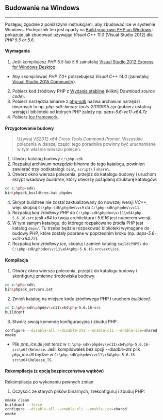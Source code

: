 ## Budowanie na Windows
***
Postępuj zgodnie z poniższymi instrukcjami, aby zbudować Ice w systemie Windows. Podręcznik ten jest oparty na [Build your own PHP on Windows](https://wiki.php.net/internals/windows/stepbystepbuild) i pokazuje jak zbudować używając *Visual C++ 11.0* (Visual Studio 2012) dla *PHP 5.5 or 5.6*.

#### Wymagania
1. Jeśli kompilujesz *PHP 5.5 lub 5.6* zainstaluj [Visual Studio 2012 Express for Windows Desktop](https://www.microsoft.com/en-us/download/details.aspx?id=34673).
* Aby skompilować *PHP 7.0+* potrzebujesz _Visual C++ 14.0_ (zainstaluj [Visual Studio 2015 Community](https://www.microsoft.com/en-us/download/details.aspx?id=48146)).
2. Pobierz kod źródłowy PHP z [Wydania stabilne](http://windows.php.net/download/) (kliknij _Download source code_).
3. Pobierz narzędzia binarne z [php-sdk](http://windows.php.net/downloads/php-sdk/) nazwa archiwum narzędzi binarnych to np. _php-sdk-binary-tools-20110915.zip_ (pobierz ostatnią wersję) i biblioteki od których PHP zależy np. _deps-5.6-vc11-x64.7z_
4. Pobierz [Ice framework](https://github.com/ice/framework/releases).

#### Przygotowanie budowy
> Używaj _VS2012 x64 Cross Tools Command Prompt_. Wszystkie polecenia w dalszej części tego poradnika powinny być uruchamiane w tym właśnie wierszu poleceń.

1. Utwórz katalog budowy `c:\php-sdk`.
2. Rozpakuj archiwum _narzędzia binarne_ do tego katalogu, powinien zawierać trzy podkatalogi: `bin\`, `script\` i `share\`.
3. Otwórz okno wiersza polecenia, przejdź do katalogu budowy i uruchom skrypt wsadowy _buildtree_, który utworzy pożądaną strukturę katalogów:
```sh
cd c:\php-sdk\
bin\phpsdk_buildtree.bat phpdev
```
4. Skrypt buildtree nie został zaktualizowany do nowszej wersji _VC++_, więc skopiuj `C:\php-sdk\phpdev\vc9` do `C:\php-sdk\phpdev\vc11`.
5. Rozpakuj _kod źródłowy PHP_ do `C:\php-sdk\phpdev\vc11\x64\php-5.6.16-src` jeśli _x64_ to twoja architektura i _5.6.16_ jest numerem wersji.
6. W tym samym katalogu, do którego rozpakowano źródła PHP jest katalog `deps/`. Tu trzeba będzie rozpakować biblioteki wymagane do budowy PHP, które zostały pobrane w poprzednim kroku (np. _deps-5.6-vc11-x64.7z_).
7. Rozpakuj _kod źródłowy Ice_, skopiuj i zamień katalog `build\PHP5\` do `C:\php-sdk\phpdev\vc11\x64\php-5.6.16-src\ext\ice`.

#### Kompilacja
1. Otwórz okno wiersza polecenia, przejdź do katalogu budowy i skonfiguruj zmienne środowiska budowy:
```sh
cd c:\php-sdk\
bin\phpsdk_setvars.bat
```
2. Zmień katalog na miejsce kodu źródłowego PHP i uruchom _buildconf_.
```sh
cd C:\php-sdk\phpdev\vc11\x64\php-5.6.16-src
buildconf
```
3. Stwórz swoją komendę konfiguracyjną i zbuduj PHP:
```sh
configure --disable-all --disable-zts --enable-cli --enable-ice=shared
nmake
```

* Plik _php\_ice.dll_ jest teraz w `C:\php-sdk\phpdev\vc11\x64\php-5.6.16-src\x64\Release`.  Jeśli kompilowałeś bez opcji _--disable-zts_ plik _php\_ice.dll_ będzie w `C:\php-sdk\phpdev\vc11\x64\php-5.6.16-src\x64\Release_TS`.

#### Rekompilacja (z opcją bezpieczeństwa wątków)
Rekompilacja po wykonaniu pewnych zmian:
1. Oczyścić ze starych plików binarnych, zrekonfiguruj i zbuduj PHP:
```sh
nmake clean
buildconf --force
configure --disable-all --enable-cli --enable-ice=shared
nmake
```